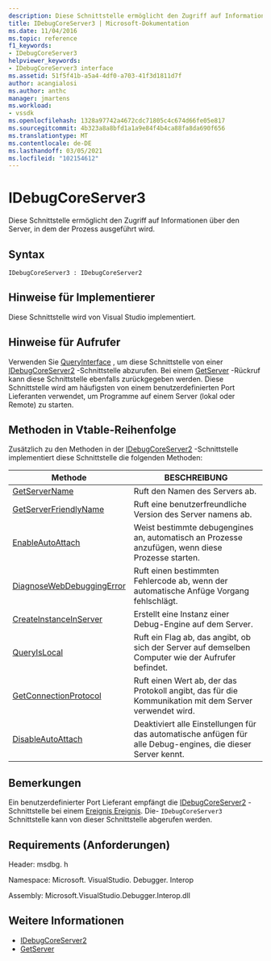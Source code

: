 ```yaml
---
description: Diese Schnittstelle ermöglicht den Zugriff auf Informationen über den Server, in dem der Prozess ausgeführt wird.
title: IDebugCoreServer3 | Microsoft-Dokumentation
ms.date: 11/04/2016
ms.topic: reference
f1_keywords:
- IDebugCoreServer3
helpviewer_keywords:
- IDebugCoreServer3 interface
ms.assetid: 51f5f41b-a5a4-4df0-a703-41f3d1811d7f
author: acangialosi
ms.author: anthc
manager: jmartens
ms.workload:
- vssdk
ms.openlocfilehash: 1328a97742a4672cdc71805c4c674d66fe05e817
ms.sourcegitcommit: 4b323a8a8bfd1a1a9e84f4b4ca88fa8da690f656
ms.translationtype: MT
ms.contentlocale: de-DE
ms.lasthandoff: 03/05/2021
ms.locfileid: "102154612"
---
```

# <a name="idebugcoreserver3"></a>IDebugCoreServer3
Diese Schnittstelle ermöglicht den Zugriff auf Informationen über den Server, in dem der Prozess ausgeführt wird.

## <a name="syntax"></a>Syntax

```
IDebugCoreServer3 : IDebugCoreServer2
```

## <a name="notes-for-implementers"></a>Hinweise für Implementierer
 Diese Schnittstelle wird von Visual Studio implementiert.

## <a name="notes-for-callers"></a>Hinweise für Aufrufer
 Verwenden Sie [QueryInterface](/cpp/atl/queryinterface) , um diese Schnittstelle von einer [IDebugCoreServer2](../../../extensibility/debugger/reference/idebugcoreserver2.md) -Schnittstelle abzurufen. Bei einem [GetServer](../../../extensibility/debugger/reference/idebugdefaultport2-getserver.md) -Rückruf kann diese Schnittstelle ebenfalls zurückgegeben werden. Diese Schnittstelle wird am häufigsten von einem benutzerdefinierten Port Lieferanten verwendet, um Programme auf einem Server (lokal oder Remote) zu starten.

## <a name="methods-in-vtable-order"></a>Methoden in Vtable-Reihenfolge
 Zusätzlich zu den Methoden in der [IDebugCoreServer2](../../../extensibility/debugger/reference/idebugcoreserver2.md) -Schnittstelle implementiert diese Schnittstelle die folgenden Methoden:

|Methode|BESCHREIBUNG|
|------------|-----------------|
|[GetServerName](../../../extensibility/debugger/reference/idebugcoreserver3-getservername.md)|Ruft den Namen des Servers ab.|
|[GetServerFriendlyName](../../../extensibility/debugger/reference/idebugcoreserver3-getserverfriendlyname.md)|Ruft eine benutzerfreundliche Version des Server namens ab.|
|[EnableAutoAttach](../../../extensibility/debugger/reference/idebugcoreserver3-enableautoattach.md)|Weist bestimmte debugengines an, automatisch an Prozesse anzufügen, wenn diese Prozesse starten.|
|[DiagnoseWebDebuggingError](../../../extensibility/debugger/reference/idebugcoreserver3-diagnosewebdebuggingerror.md)|Ruft einen bestimmten Fehlercode ab, wenn der automatische Anfüge Vorgang fehlschlägt.|
|[CreateInstanceInServer](../../../extensibility/debugger/reference/idebugcoreserver3-createinstanceinserver.md)|Erstellt eine Instanz einer Debug-Engine auf dem Server.|
|[QueryIsLocal](../../../extensibility/debugger/reference/idebugcoreserver3-queryislocal.md)|Ruft ein Flag ab, das angibt, ob sich der Server auf demselben Computer wie der Aufrufer befindet.|
|[GetConnectionProtocol](../../../extensibility/debugger/reference/idebugcoreserver3-getconnectionprotocol.md)|Ruft einen Wert ab, der das Protokoll angibt, das für die Kommunikation mit dem Server verwendet wird.|
|[DisableAutoAttach](../../../extensibility/debugger/reference/idebugcoreserver3-disableautoattach.md)|Deaktiviert alle Einstellungen für das automatische anfügen für alle Debug-engines, die dieser Server kennt.|

## <a name="remarks"></a>Bemerkungen
 Ein benutzerdefinierter Port Lieferant empfängt die [IDebugCoreServer2](../../../extensibility/debugger/reference/idebugcoreserver2.md) -Schnittstelle bei einem [Ereignis Ereignis](../../../extensibility/debugger/reference/idebugportevents2-event.md). Die- `IDebugCoreServer3` Schnittstelle kann von dieser Schnittstelle abgerufen werden.

## <a name="requirements"></a>Requirements (Anforderungen)
 Header: msdbg. h

 Namespace: Microsoft. VisualStudio. Debugger. Interop

 Assembly: Microsoft.VisualStudio.Debugger.Interop.dll

## <a name="see-also"></a>Weitere Informationen
- [IDebugCoreServer2](../../../extensibility/debugger/reference/idebugcoreserver2.md)
- [GetServer](../../../extensibility/debugger/reference/idebugdefaultport2-getserver.md)
